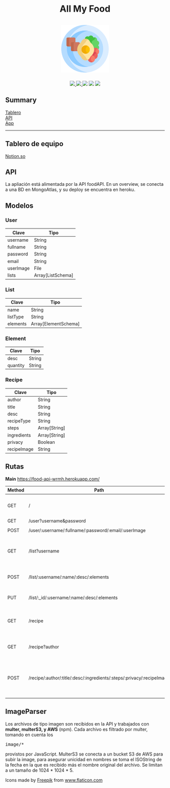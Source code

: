   <h1 align="center">All My Food <br><br>
  <img src="./Img/app_logo.png" width="150px">
  </h1>
  <p align="center">
    <a href="https://github.com/UCASV/entrega-de-proyecto-pdm-0120-editorial/releases/tag/v0.1.0">
      <img src="https://img.shields.io/badge/pre%20release-v0.1.0-blue"/>
    <a/>
    <a href="https://github.com/Walter26/foodAPI">
      <img src="https://img.shields.io/badge/npm-foodAPI-orange"/>
    </a>
    <img src="https://img.shields.io/badge/android--min-api%2019-lightgrey"/>
    <img src="https://img.shields.io/badge/android--target-api%2029-lightgrey"/>
    <img src="https://img.shields.io/badge/license-MIT-brightgreen"/>
  </p>
  
## Summary
[Tablero](#tablero-de-equipo)<br>
[API](#trabajo-de-api)<br>
[App](#trabajo-de-la-app)<br>

<hr>

## Tablero de equipo
[Notion.so](https://www.notion.so/Food-App-65fa094f2eb24290aebd059e03d679fa)

## API
La apliación está alimentada por la API foodAPI. En un overview, se conecta a una BD en MongoAtlas, y su deploy se encuentra en heroku.

## Modelos

### User

| Clave     | Tipo              |
|-----------|-------------------|
| username  | String            |
| fullname  | String            |
| password  | String            |
| email     | String            |
| userImage | File              |
| lists     | Array[ListSchema] |

### List

| Clave    | Tipo                 |
|----------|----------------------|
| name     | String               |
| listType | String               |
| elements | Array[ElementSchema] |

### Element

| Clave    | Tipo   |
|----------|--------|
| desc     | String |
| quantity | String |

### Recipe

| Clave       | Tipo          |
|-------------|---------------|
| author      | String        |
| title       | String        |
| desc        | String        |
| recipeType  | String        |
| steps       | Array[String] |
| ingredients | Array[String] |
| privacy     | Boolean       |
| recipeImage | String        |

## Rutas
**Main** https://food-api-wrmh.herokuapp.com/

| Method | Path                                                                   | Action                                                                 |
|--------|------------------------------------------------------------------------|------------------------------------------------------------------------|
| GET    | /                                                                      | Devuelve todos los usuarios registrados                                |
| GET    | /user?username&password                                                | Login                                                                  |
| POST   | /user/:username/:fullname/:password/:email/:userImage                  | Registra al usuario                                                    |
| GET    | /list?username                                                         | Obtiene todas las listas almacenadas de un usuario                     |
| POST   | /list/:username/:name/:desc/:elements                                  | Crea una lista para el usuario indicado                                |
| PUT    | /list/:_id/:username/:name/:desc/:elements                             | Actualiza la lista por su _id                                          |
| GET    | /recipe                                                                | Obtiene todas las recetas con privacidad pública                       |
| GET    | /recipe?author                                                        | Obtiene todas las recetas de un usuario                                |
| POST   | /recipe/:author/:title/:desc/:ingredients/:steps/:privacy/:recipeImage | Crea una receta, la privacidad depende de la configuración del usuario |

## ImageParser
Los archivos de tipo imagen son recibidos en la API y trabajados con **multer, multerS3, y AWS** (npm). Cada archivo es filtrado por multer, tomando en cuenta los <pre>image/*</pre> provistos por JavaScript.
MulterS3 se conecta a un bucket S3 de AWS para subir la image, para asegurar unicidad en nombres se toma el ISOString de la fecha en la que es recibido más el nombre original del
archivo. Se limitan a un tamaño de 1024 * 1024 * 5.

Icons made by <a href="https://www.flaticon.com/authors/freepik" title="Freepik">Freepik</a> from <a href="https://www.flaticon.com/" title="Flaticon"> www.flaticon.com</a>

